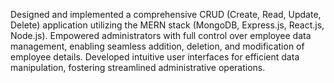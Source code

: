 Designed and implemented a comprehensive CRUD (Create, Read, Update, Delete) application utilizing the MERN stack (MongoDB, Express.js, React.js, Node.js). Empowered administrators with full control over employee data management, enabling seamless addition, deletion, and modification of employee details. Developed intuitive user interfaces for efficient data manipulation, fostering streamlined administrative operations.
